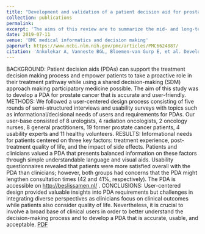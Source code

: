```yaml
---
title: "Development and validation of a patient decision aid for prostate Cancer therapy:  from paternalistic towards participative shared decision making."
collection: publications
permalink: 
excerpt: 'The aims of this review are to summarize the mid- and long-term effects  of lifestyle interventions on impaired glucose tolerance and type 2 diabetes  mellitus and to provide determinants of intervention outcome and adherence, which  can be used for future implementation of lifestyle interventions.'
date: 2019-07-11
venue: 'BMC medical informatics and decision making'
paperurl: https://www.ncbi.nlm.nih.gov/pmc/articles/PMC6624887/
citation: 'Ankolekar A, Vanneste BGL, Bloemen-van Gurp E, et al. Development and validation of a patient decision aid for prostate Cancer therapy: from paternalistic towards participative shared decision making. BMC Med Inform Decis Mak. 2019;19(1):130. Published 2019 Jul 11. doi:10.1186/s12911-019-0862-4'
---
```


BACKGROUND: Patient decision aids (PDAs) can support the treatment decision making  process and empower patients to take a proactive role in their treatment pathway  while using a shared decision-making (SDM) approach making participatory medicine  possible. The aim of this study was to develop a PDA for prostate cancer that is  accurate and user-friendly. METHODS: We followed a user-centered design process  consisting of five rounds of semi-structured interviews and usability surveys with  topics such as informational/decisional needs of users and requirements for PDAs.  Our user-base consisted of 8 urologists, 4 radiation oncologists, 2 oncology nurses,  8 general practitioners, 19 former prostate cancer patients, 4 usability experts and  11 healthy volunteers. RESULTS: Informational needs for patients centered on three  key factors: treatment experience, post-treatment quality of life, and the impact of  side effects. Patients and clinicians valued a PDA that presents balanced  information on these factors through simple understandable language and visual aids.  Usability questionnaires revealed that patients were more satisfied overall with the  PDA than clinicians; however, both groups had concerns that the PDA might lengthen  consultation times (42 and 41%, respectively). The PDA is accessible on  http://beslissamen.nl/ . CONCLUSIONS: User-centered design provided valuable  insights into PDA requirements but challenges in integrating diverse perspectives as  clinicians focus on clinical outcomes while patients also consider quality of life.  Nevertheless, it is crucial to involve a broad base of clinical users in order to  better understand the decision-making process and to develop a PDA that is accurate,  usable, and acceptable.
[PDF](https://www.ncbi.nlm.nih.gov/pmc/articles/PMC6624887/)

